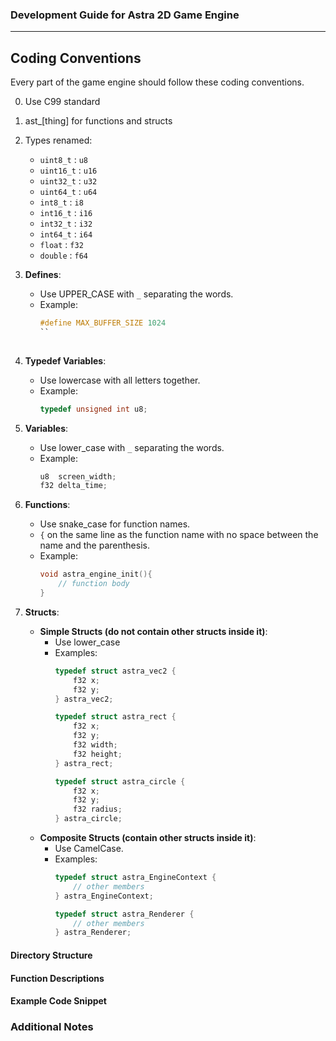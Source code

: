 
### Development Guide for Astra 2D Game Engine

---

## Coding Conventions
Every part of the game engine should follow these coding conventions.

0. Use C99 standard

1. ast_[thing] for functions and structs

2. Types renamed:
    - `uint8_t` : `u8`
    - `uint16_t` : `u16`
    - `uint32_t` : `u32`
    - `uint64_t` : `u64`
    - `int8_t` : `i8`
    - `int16_t` : `i16`
    - `int32_t` : `i32`
    - `int64_t` : `i64`
    - `float` : `f32`
    - `double` : `f64`

3. **Defines**:
    - Use UPPER_CASE with `_` separating the words.
    - Example:
      ```c
      #define MAX_BUFFER_SIZE 1024
      ``
       
4. **Typedef Variables**:
    - Use lowercase with all letters together.
    - Example:
      ```c
      typedef unsigned int u8;
      ```

5. **Variables**:
    - Use lower_case with `_` separating the words.
    - Example:
      ```c
      u8  screen_width;
      f32 delta_time;
      ```

6. **Functions**:
    - Use snake_case for function names.
    - `{` on the same line as the function name with no space between the name and the parenthesis.
    - Example:
      ```c
      void astra_engine_init(){
          // function body
      }
      ```

7. **Structs**:
    - **Simple Structs (do not contain other structs inside it)**:
      - Use lower_case
      - Examples:
        ```c
        typedef struct astra_vec2 {
            f32 x;
            f32 y;
        } astra_vec2;

        typedef struct astra_rect {
            f32 x;
            f32 y;
            f32 width;
            f32 height;
        } astra_rect;
        
        typedef struct astra_circle {
            f32 x;
            f32 y;
            f32 radius;
        } astra_circle;
        ``` 
    - **Composite Structs (contain other structs inside it)**:
      - Use CamelCase.
      - Examples:
        ```c
        typedef struct astra_EngineContext {
            // other members
        } astra_EngineContext;

        typedef struct astra_Renderer {
            // other members
        } astra_Renderer;
        ```
        
#### Directory Structure

#### Function Descriptions

#### Example Code Snippet

### Additional Notes

